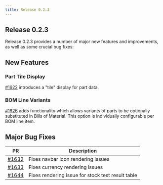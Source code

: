 ```yaml
---
title: Release 0.2.3
---
```


## Release 0.2.3

Release 0.2.3 provides a number of major new features and improvements, as well as some crucial bug fixes:

## New Features

### Part Tile Display

[#1622](https://github.com/inventree/InvenTree/pull/1622) introduces a "tile" display for part data.

### BOM Line Variants

[#1626](https://github.com/inventree/InvenTree/pull/1626) adds functionality which allows variants of parts to be optionally substituted in Bills of Material. This option is individually configurable per BOM line item.

## Major Bug Fixes

| PR | Description |
| --- | --- |
| [#1632](https://github.com/inventree/InvenTree/pull/1632) | Fixes navbar icon rendering issues |
| [#1633](https://github.com/inventree/InvenTree/pull/1633) | Fixes currency rendering issues |
| [#1644](https://github.com/inventree/InvenTree/pull/1644) | Fixes rendering issue for stock test result table |
